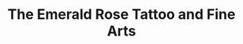 ---
title: "The Emerald Rose Tattoo and Fine Arts"
url: /buffalo/the-emerald-rose-tattoo-and-fine-arts/
shop: tattoo
---